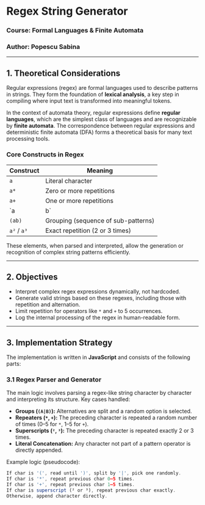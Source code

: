 # Regex String Generator

### Course: Formal Languages & Finite Automata  
### Author: Popescu Sabina  

---

## 1. Theoretical Considerations

Regular expressions (regex) are formal languages used to describe patterns in strings. They form the foundation of **lexical analysis**, a key step in compiling where input text is transformed into meaningful tokens.

In the context of automata theory, regular expressions define **regular languages**, which are the simplest class of languages and are recognizable by **finite automata**. The correspondence between regular expressions and deterministic finite automata (DFA) forms a theoretical basis for many text processing tools.

### Core Constructs in Regex

| Construct   | Meaning                              |
|-------------|---------------------------------------|
| `a`         | Literal character                     |
| `a*`        | Zero or more repetitions              |
| `a+`        | One or more repetitions               |
| `a|b`       | Alternation (either `a` or `b`)       |
| `(ab)`      | Grouping (sequence of sub-patterns)   |
| `a²` / `a³` | Exact repetition (2 or 3 times)       |

These elements, when parsed and interpreted, allow the generation or recognition of complex string patterns efficiently.

---

## 2. Objectives

- Interpret complex regex expressions dynamically, not hardcoded.
- Generate valid strings based on these regexes, including those with repetition and alternation.
- Limit repetition for operators like `*` and `+` to 5 occurrences.
- Log the internal processing of the regex in human-readable form.

---

## 3. Implementation Strategy

The implementation is written in **JavaScript** and consists of the following parts:

### 3.1 Regex Parser and Generator

The main logic involves parsing a regex-like string character by character and interpreting its structure. Key cases handled:

- **Groups (`(A|B)`):** Alternatives are split and a random option is selected.
- **Repeaters (`*`, `+`):** The preceding character is repeated a random number of times (0–5 for `*`, 1–5 for `+`).
- **Superscripts (`²`, `³`):** The preceding character is repeated exactly 2 or 3 times.
- **Literal Concatenation:** Any character not part of a pattern operator is directly appended.

Example logic (pseudocode):
```js
If char is '(', read until ')', split by '|', pick one randomly.
If char is '*', repeat previous char 0–5 times.
If char is '+', repeat previous char 1–5 times.
If char is superscript (² or ³), repeat previous char exactly.
Otherwise, append character directly.
